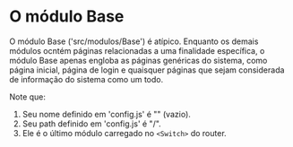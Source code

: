 # O módulo Base

O módulo Base ('src/modulos/Base') é atípico. Enquanto os demais módulos ocntém páginas relacionadas a uma finalidade específica, o módulo Base apenas engloba as páginas genéricas do sistema, como página inicial, página de login e quaisquer páginas que sejam considerada de informação do sistema como um todo.

Note que:

1. Seu nome definido em 'config.js' é "" (vazio).
1. Seu path definido em 'config.js' é "/".
1. Ele é o último módulo carregado no `<Switch>` do router.